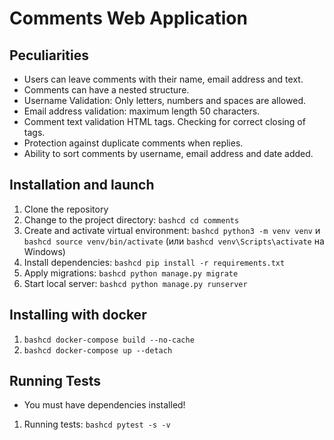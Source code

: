 # Comments Web Application
## Peculiarities
- Users can leave comments with their name, email address and text.
- Comments can have a nested structure.
- Username Validation: Only letters, numbers and spaces are allowed.
- Email address validation: maximum length 50 characters.
- Comment text validation HTML tags. Checking for correct closing of tags.
- Protection against duplicate comments when replies.
- Ability to sort comments by username, email address and date added.


## Installation and launch
1. Clone the repository
2. Change to the project directory: ```bashcd cd comments```
3. Create and activate virtual environment: ```bashcd python3 -m venv venv``` и ```bashcd source venv/bin/activate``` (или ```bashcd venv\Scripts\activate``` на Windows)
4. Install dependencies: ```bashcd pip install -r requirements.txt```
5. Apply migrations: ```bashcd python manage.py migrate```
6. Start local server: ```bashcd python manage.py runserver```

## Installing with docker
1. ```bashcd docker-compose build --no-cache```
2. ```bashcd docker-compose up --detach```


## Running Tests
- You must have dependencies installed!
1. Running tests: ```bashcd pytest -s -v```
